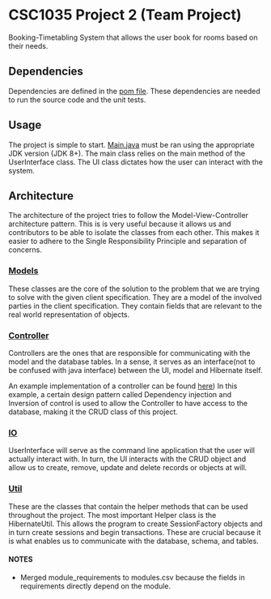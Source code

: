 # CSC1035 Project 2 (Team Project)
Booking-Timetabling System that allows the user book for rooms based on their needs.

## Dependencies
Dependencies are defined in the [pom file](pom.xml). These dependencies are needed to
run the source code and the unit tests.

## Usage
The project is simple to start. [Main.java](src/main/java/Main.java) must be ran using 
the appropriate JDK version (JDK 8+). The main class relies on the main method of the UserInterface
class. The UI class dictates how the user can interact with the system.

## Architecture
The architecture of the project tries to follow the Model-View-Controller architecture 
pattern. This is is very useful because it allows us and contributors to be able to 
isolate the classes from each other. This makes it easier to adhere to the Single 
Responsibility Principle and separation of concerns. 

### [Models](src/main/java/csc1035/project2/model)
These classes are the core of the solution to the problem that we are trying to solve
with the given client specification. They are a model of the involved parties in the 
client specification. They contain fields that are relevant to the real world representation
of objects.

### [Controller](src/main/java/csc1035/project2/controller)
Controllers are the ones that are responsible for communicating with the model and the
database tables. In a sense, it serves as an interface(not to be confused with java interface)
between the UI, model and Hibernate itself.

An example implementation of a controller can be found [here](src/main/java/csc1035/project2/controller/Controller.java))
In this example, a certain design pattern called Dependency injection and Inversion of control
is used to allow the Controller to have access to the database, making it the CRUD class
of this project.

### [IO](src/main/java/csc1035/project2/io)
UserInterface will serve as the command line application that the user will actually interact
with. In turn, the UI interacts with the CRUD object and allow us to create, remove, update
and delete records or objects at will.


### [Util](src/main/java/csc1035/project2/util)
These are the classes that contain the helper methods that can be used throughout the
project. The most important Helper class is the HibernateUtil. This allows the program to
create SessionFactory objects and in turn create sessions and begin transactions. These
are crucial because it is what enables us to communicate with the database, schema, and
tables.

#### NOTES
  - Merged module_requirements to modules.csv because the fields in requirements directly
depend on the module.
